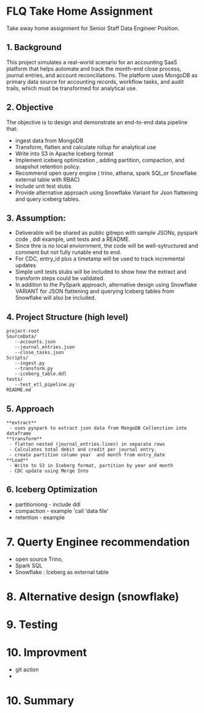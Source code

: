 # FLQ Take Home Assignment
Take away home assignment for Senior Staff Data Engineer Position. 

## 1. Background
This project simulates a real-world scenario for an accounting SaaS platform that helps automate and track the month-end close process, journal entries, and account reconciliations. The platform uses MongoDB as primary data source for accounting records, workflow tasks, and audit trails, which must be transformed for analytical use.

## 2. Objective

 The objective is to design and demonstrate an end-to-end data pipeline that: 
 - ingest data from MongoDB
 - Transform, flatten and calculate rollup for analytical use
 - Write into S3 in Apache Iceberg format
 - Implement iceberg optimization , adding partition, compaction, and snapshot retention policy.
 - Recommend open query engine (  trino, athena, spark SQL,or Snowflake external table with RBAC)
 - Include unit test stubs
 - Provide alternative approach using Snowflake Variant for Json flattening and query iceberg tables.

## 3. Assumption:

   - Deliverable will be shared as public gitrepo with sample JSONs, pyspark code , ddl example, unit tests and a README.
   - Since thre is no local enviornment, the code will be well-sytructured and comment but not fully runable end to end.
   - For CDC, entry_id plus a timetamp will be used to track incremental updates
   - Simple unit tests stubs will be included to show how the extract and transform steps could be validated.
   - In addition to the PySpark approach,  alternative design using Snowflake VARIANT for JSON flattening and querying Iceberg tables from Snowflake will also be
included.

  
## 4. Project Structure (high level)
    project-root
    SourceData/
       --accounts.json
       --journal_entries.json
       --close_tasks.json
    Scripts/
       --ingest.py
       --transform.py
       --iceberg_table.ddl
    tests/
       --test_etl_pipeline.py
    README.md  

## 5. Approach
    **extract**
     - uses pyspark to extract json data from MongoDB Collenction into dataframe
    **transform**
     - flatten nested (journal_entries.lines) in separate rows
     - Calculates total debit and credit per journal entry.
     - create partition column year  and month from entry_date
    **Load**
     - Write to S3 in Iceberg format, partition by year and month
     - CDC update using Merge Into 
      
     
## 6. Iceberg Optimization
   - partitioniong - include ddl 
   - compaction - example 'call 'data file'
   - retention - example
# 7. Querty Enginee recommendation 
   - open source Trino,
   - Spark SQL
   - Snowflake : Iceberg as external table
 # 8. Alternative design (snowflake)

 # 9. Testing

 # 10. Improvment 
   - git action
   - 
 # 10. Summary
 
    
    
